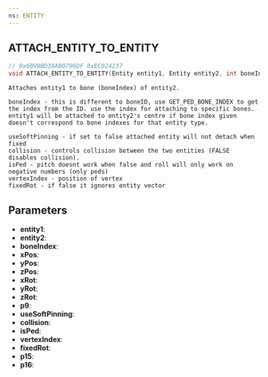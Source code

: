 ```yaml
---
ns: ENTITY
---
```

## ATTACH_ENTITY_TO_ENTITY

```c
// 0x6B9BBD38AB0796DF 0xEC024237
void ATTACH_ENTITY_TO_ENTITY(Entity entity1, Entity entity2, int boneIndex, float xPos, float yPos, float zPos, float xRot, float yRot, float zRot, BOOL p9, BOOL useSoftPinning, BOOL collision, BOOL isPed, int vertexIndex, BOOL fixedRot, BOOL p15, BOOL p16);
```

```
Attaches entity1 to bone (boneIndex) of entity2.

boneIndex - this is different to boneID, use GET_PED_BONE_INDEX to get the index from the ID. use the index for attaching to specific bones. entity1 will be attached to entity2's centre if bone index given doesn't correspond to bone indexes for that entity type.

useSoftPinning - if set to false attached entity will not detach when fixed
collision - controls collision between the two entities (FALSE disables collision).
isPed - pitch doesnt work when false and roll will only work on negative numbers (only peds)
vertexIndex - position of vertex
fixedRot - if false it ignores entity vector 
```

## Parameters
* **entity1**:
* **entity2**:
* **boneIndex**:
* **xPos**:
* **yPos**:
* **zPos**:
* **xRot**:
* **yRot**:
* **zRot**:
* **p9**:
* **useSoftPinning**:
* **collision**:
* **isPed**:
* **vertexIndex**:
* **fixedRot**:
* **p15**:
* **p16**:
